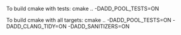 To build cmake with tests:
    cmake .. -DADD_POOL_TESTS=ON

To build cmake with all targets:
    cmake .. -DADD_POOL_TESTS=ON -DADD_CLANG_TIDY=ON -DADD_SANITIZERS=ON
    